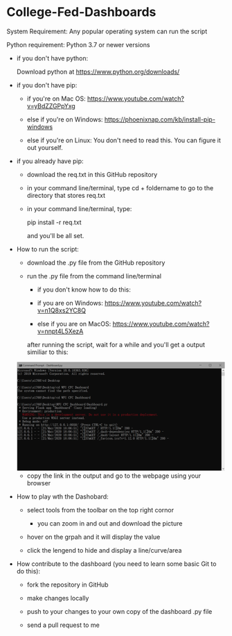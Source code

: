 # College-Fed-Dashboards

System Requirement: Any popular operating system can run the script

Python requirement: Python 3.7 or newer versions

* if you don't have python:

  Download python at https://www.python.org/downloads/

* if you don't have pip:

     * if you're on Mac OS: https://www.youtube.com/watch?v=yBdZZGPpYxg
  
     * else if you're on Windows: https://phoenixnap.com/kb/install-pip-windows
  
     * else if you're on Linux: You don't need to read this. You can figure it out yourself.
    
* if you already have pip:

  * download the req.txt in this GitHub repository

  * in your command line/terminal, type cd + foldername to go to the directory that stores req.txt

  *  in your command line/terminal, type:
  
     pip install -r req.txt
  
     and you'll be all set.
   
* How to run the script:
 
    * download the .py file from the GitHub repository

    * run the .py file from the command line/terminal

       * if you don't know how to do this:
   
       * if you are on Windows: https://www.youtube.com/watch?v=n1Q8xs2YC8Q
     
       * else if you are on MacOS: https://www.youtube.com/watch?v=nnpt4L5XezA
     
        after running the script, wait for a while and you'll get a output similiar to this:
  
   <img src="Capture.PNG" />
   
    *  copy the link in the output and go to the webpage using your browser

* How to play wth the Dashobard:
    * select tools from the toolbar on the top right cornor
    
         * you can zoom in and out and download the picture 
    
    * hover on the grpah and it will display the value
    
    * click the lengend to hide and display a line/curve/area

* How contribute to the dashboard (you need to learn some basic Git to do this):

    * fork the repository in GitHub
    
    * make changes locally

    * push to your changes to your own copy of the dashboard .py file
        
    * send a pull request to me

 

